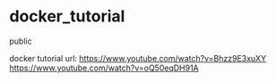 # docker_tutorial
public

docker tutorial url: https://www.youtube.com/watch?v=Bhzz9E3xuXY
                     https://www.youtube.com/watch?v=oQ50eqDH91A
